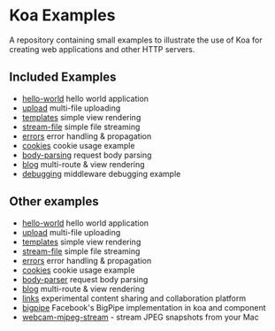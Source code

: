# Koa Examples

  A repository containing small examples to illustrate the use of Koa
  for creating web applications and other HTTP servers.

## Included Examples

 - [hello-world](https://github.com/koajs/examples/tree/master/hello-world) hello world application
 - [upload](https://github.com/koajs/examples/tree/master/upload) multi-file uploading
 - [templates](https://github.com/koajs/examples/tree/master/templates) simple view rendering
 - [stream-file](https://github.com/koajs/examples/tree/master/stream-file) simple file streaming
 - [errors](https://github.com/koajs/examples/tree/master/errors) error handling & propagation
 - [cookies](https://github.com/koajs/examples/tree/master/cookies) cookie usage example
 - [body-parsing](https://github.com/koajs/examples/tree/master/body-parsing) request body parsing
 - [blog](https://github.com/koajs/examples/tree/master/blog) multi-route & view rendering
 - [debugging](https://github.com/koajs/examples/tree/master/debugging) middleware debugging example

## Other examples

 - [hello-world](tree/master/hello-world) hello world application
 - [upload](tree/master/upload) multi-file uploading
 - [templates](tree/master/templates) simple view rendering
 - [stream-file](tree/master/stream-file) simple file streaming
 - [errors](tree/master/errors) error handling & propagation
 - [cookies](tree/master/cookies) cookie usage example
 - [body-parser](tree/master/body-parser) request body parsing
 - [blog](tree/master/blog) multi-route & view rendering
 - [links](https://github.com/juliangruber/links) experimental content sharing and collaboration platform
 - [bigpipe](https://github.com/jonathanong/bigpipe-example) Facebook's BigPipe implementation in koa and component
 - [webcam-mjpeg-stream](https://github.com/jonathanong/webcam-mjpeg-stream) - stream JPEG snapshots from your Mac
